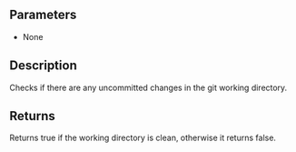 ## Parameters

- None

## Description
Checks if there are any uncommitted changes in the git working directory.

## Returns
Returns true if the working directory is clean, otherwise it returns false.